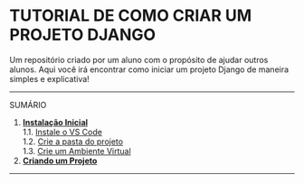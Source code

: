 # TUTORIAL DE COMO CRIAR UM PROJETO DJANGO
Um repositório criado por um aluno com o propósito de ajudar outros alunos. Aqui você irá encontrar como iniciar um projeto Django de maneira simples e explicativa!

---
SUMÁRIO
1. [**Instalação Inicial**](https://github.com/nokixty/criando-projeto-django/blob/main/docs/instalacao-inicial.md)<br>
  1.1. [Instale o VS Code](https://github.com/nokixty/criando-projeto-django/blob/main/docs/instalacao-inicial.md#instale-o-vs-code)<br>
  1.2. [Crie a pasta do projeto](https://github.com/nokixty/criando-projeto-django/blob/main/docs/instalacao-inicial.md#crie-uma-pasta-para-seu-projeto)<br>
  1.3. [Crie um Ambiente Virtual](https://github.com/nokixty/criando-projeto-django/blob/main/docs/instalacao-inicial.md#crie-um-ambiente-virtual)<br>
2. [**Criando um Projeto**](https://github.com/nokixty/criando-projeto-django/blob/main/docs/criando-um-projeto.md)<br>
---
